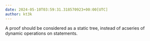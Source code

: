 ```yaml
---
date: 2024-05-10T03:59:31.318570923+00:00[UTC]
author: kt3k
---
```

A proof should be considered as a static tree, instead of acseries of dynamic operations on statements. 

